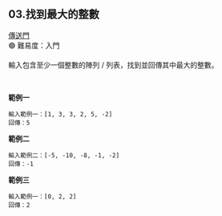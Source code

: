 <h2>03.找到最大的整數</h2>

<a href = "https://wehelp.tw/coding/problem/3">傳送門</a><br/>
🟢 難易度：入門
<br/>

輸入包含至少一個整數的陣列 / 列表，找到並回傳其中最大的整數。

<br/>

**範例一**

```
輸入範例一：[1, 3, 3, 2, 5, -2]
回傳：5
```

**範例二**

```
輸入範例二：[-5, -10, -8, -1, -2]
回傳：-1
```

**範例三**

```
輸入範例一：[0, 2, 2]
回傳：2
```
